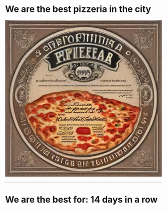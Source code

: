 # We are the best pizzeria in the city

![Certificate of the best pizzeria](photos/certificate.jpg)

--- 

# We are the best for: 14 days in a row